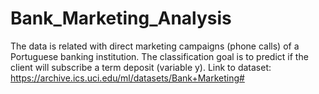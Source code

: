 # Bank_Marketing_Analysis
The data is related with direct marketing campaigns (phone calls) of a Portuguese banking institution. The classification goal is to predict if the client will subscribe a term deposit (variable y). Link to dataset: https://archive.ics.uci.edu/ml/datasets/Bank+Marketing#
